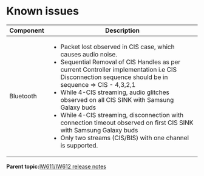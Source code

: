 # Known issues

|Component|Description|
|-----------|-------------|
|Bluetooth|<ul><li>Packet lost observed in CIS case, which causes audio noise.</li><li>Sequential Removal of CIS Handles as per current Controller implementation i.e CIS Disconnection sequence should be in sequence =\> CIS - 4,3,2,1</li><li>While 4-CIS streaming, audio glitches observed on all CIS SINK with Samsung Galaxy buds</li><li>While 4-CIS streaming, disconnection with connection timeout observed on first CIS SINK with Samsung Galaxy buds</li><li>Only two streams \(CIS/BIS\) with one channel is supported.</li></ul>|

**Parent topic:**[IW611/IW612 release notes](../topics/iw611-iw612-release-notes.md)

